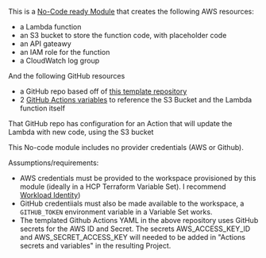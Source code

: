 This is a [No-Code ready Module](https://developer.hashicorp.com/terraform/cloud-docs/no-code-provisioning/module-design) that creates the following AWS resources:
* a Lambda function
* an S3 bucket to store the function code, with placeholder code
* an API gateawy
* an IAM role for the function
* a CloudWatch log group

And the following GitHub resources
* a GitHub repo based off of [this template repository](https://github.com/monoganog/lambda-function-template)
* 2 [GitHub Actions variables](https://docs.github.com/en/actions/writing-workflows/choosing-what-your-workflow-does/store-information-in-variables) to reference the S3 Bucket and the Lambda function itself

That GitHub repo has configuration for an Action that will update the Lambda with new code, using the S3 bucket

This No-code module includes no provider credentials (AWS or Github).

Assumptions/requirements:
* AWS credentials must be provided to the workspace provisioned by this module (ideally in a HCP Terraform Variable Set). I recommend [Workload Identity](https://developer.hashicorp.com/terraform/cloud-docs/workspaces/dynamic-provider-credentials/aws-configuration))
* GitHub credentiials must also be made available to the workspace, a `GITHUB_TOKEN` environment variable in a Variable Set works.
* The templated Github Actions YAML in the above repository uses GitHub secrets for the AWS ID and Secret. The secrets AWS_ACCESS_KEY_ID and AWS_SECRET_ACCESS_KEY will needed to be added in "Actions secrets and variables" in the resulting Project.
